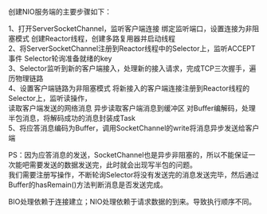 创建NIO服务端的主要步骤如下：

1、打开ServerSocketChannel，监听客户端连接 绑定监听端口，设置连接为非阻塞模式 创建Reactor线程，创建多路复用器并启动线程    
2、将ServerSocketChannel注册到Reactor线程中的Selector上，监听ACCEPT事件 Selector轮询准备就绪的key    
3、Selector监听到新的客户端接入，处理新的接入请求，完成TCP三次握手，遍历物理链路    
4、设置客户端链路为非阻塞模式 将新接入的客户端连接注册到Reactor线程的Selector上，监听读操作，   
读取客户端发送的网络消息 异步读取客户端消息到缓冲区 对Buffer编解码，处理半包消息，将解码成功的消息封装成Task    
5、将应答消息编码为Buffer，调用SocketChannel的write将消息异步发送给客户端   

PS：因为应答消息的发送，SocketChannel也是异步非阻塞的，所以不能保证一次能吧需要发送的数据发送完，此时就会出现写半包的问题。   
我们需要注册写操作，不断轮询Selector将没有发送完的消息发送完毕，然后通过Buffer的hasRemain()方法判断消息是否发送完成。   

BIO处理依赖于连接建立；NIO处理依赖于请求数据的到来。导致执行顺序不同。   
